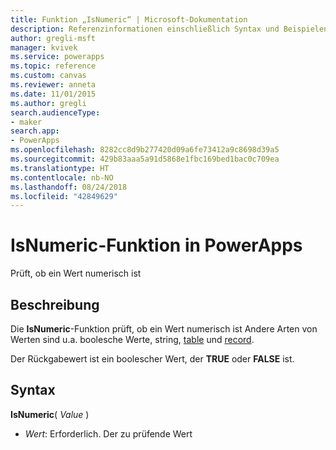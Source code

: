 ```yaml
---
title: Funktion „IsNumeric“ | Microsoft-Dokumentation
description: Referenzinformationen einschließlich Syntax und Beispielen für die Funktion „IsNumeric“ in PowerApps
author: gregli-msft
manager: kvivek
ms.service: powerapps
ms.topic: reference
ms.custom: canvas
ms.reviewer: anneta
ms.date: 11/01/2015
ms.author: gregli
search.audienceType:
- maker
search.app:
- PowerApps
ms.openlocfilehash: 8282cc8d9b277420d09a6fe73412a9c8698d39a5
ms.sourcegitcommit: 429b83aaa5a91d5868e1fbc169bed1bac0c709ea
ms.translationtype: HT
ms.contentlocale: nb-NO
ms.lasthandoff: 08/24/2018
ms.locfileid: "42849629"
---
```

# <a name="isnumeric-function-in-powerapps"></a>IsNumeric-Funktion in PowerApps
Prüft, ob ein Wert numerisch ist

## <a name="description"></a>Beschreibung
Die **IsNumeric**-Funktion prüft, ob ein Wert numerisch ist  Andere Arten von Werten sind u.a. boolesche Werte, string, [table](../working-with-tables.md) und [record](../working-with-tables.md#records).

Der Rückgabewert ist ein boolescher Wert, der **TRUE** oder **FALSE** ist.

## <a name="syntax"></a>Syntax
**IsNumeric**( *Value* )

* *Wert*: Erforderlich. Der zu prüfende Wert

